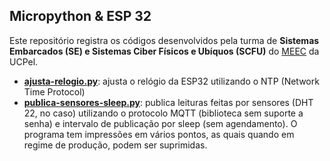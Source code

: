 ## Micropython & ESP 32

Este repositório registra os códigos desenvolvidos pela turma de **Sistemas Embarcados (SE) e Sistemas Ciber Físicos e Ubíquos (SCFU)** do [MEEC](https://pos.ucpel.edu.br/ppgeec/) da UCPel.

  * **[ajusta-relogio.py](https://github.com/adenauery/micropython/blob/main/ajusta-relogio.py)**: ajusta o relógio da ESP32 utilizando o NTP (Network Time Protocol)
  * **[publica-sensores-sleep.py](https://github.com/adenauery/micropython/blob/main/publica-sensores-sleep.py)**: publica leituras feitas por sensores (DHT 22, no caso) utilizando o protocolo MQTT (biblioteca sem suporte a senha) e intervalo de publicação por sleep (sem agendamento). O programa tem impressões em vários pontos, as quais quando em regime de produção, podem ser suprimidas.
